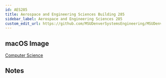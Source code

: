 ```yaml
---
id: AES285
title: Aerospace and Engineering Sciences Building 285
sidebar_label: Aerospace and Engineering Sciences 285
custom_edit_url: https://github.com/MSUDenverSystemsEngineering/MSUDenverSystemsEngineering.github.io/edit/source/docs/lab-AES285.md
---
```


## macOS Image
[Computer Science](image-mac-computerscience.md)

## Notes
